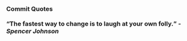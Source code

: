 ### Commit Quotes <br> <br> <q>The fastest way to change is to laugh at your own folly.</q> -<em>Spencer Johnson</em>
